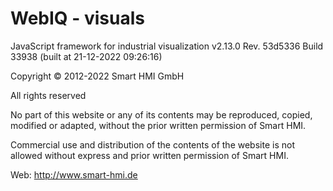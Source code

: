 WebIQ - visuals
===============

JavaScript framework for industrial visualization
v2.13.0 Rev. 53d5336 Build 33938 (built at 21-12-2022 09:26:16)

Copyright © 2012-2022 Smart HMI GmbH

All rights reserved

No part of this website or any of its contents may be reproduced, copied, modified or
adapted, without the prior written permission of Smart HMI.

Commercial use and distribution of the contents of the website is not allowed without
express and prior written permission of Smart HMI.


Web: http://www.smart-hmi.de
